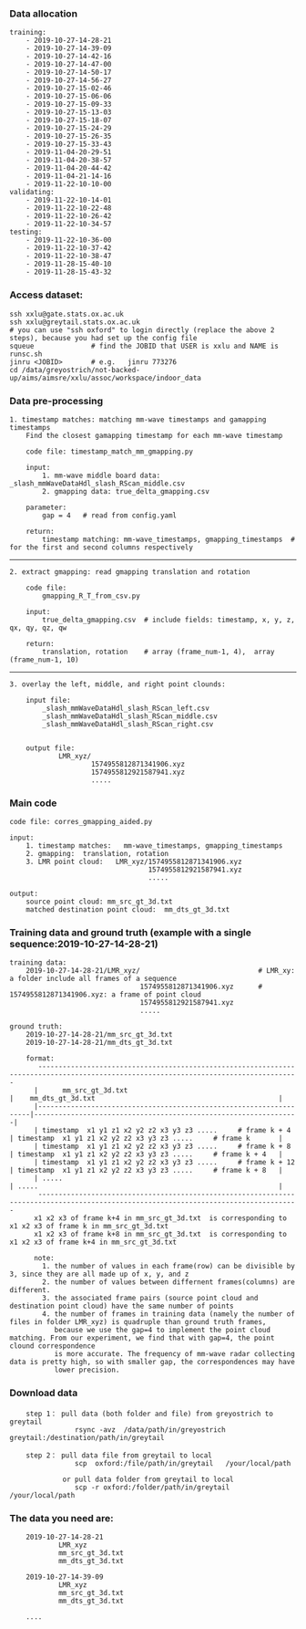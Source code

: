 ### Data allocation

    training:
        - 2019-10-27-14-28-21
        - 2019-10-27-14-39-09
        - 2019-10-27-14-42-16
        - 2019-10-27-14-47-00
        - 2019-10-27-14-50-17
        - 2019-10-27-14-56-27
        - 2019-10-27-15-02-46
        - 2019-10-27-15-06-06
        - 2019-10-27-15-09-33
        - 2019-10-27-15-13-03
        - 2019-10-27-15-18-07
        - 2019-10-27-15-24-29
        - 2019-10-27-15-26-35
        - 2019-10-27-15-33-43
        - 2019-11-04-20-29-51
        - 2019-11-04-20-38-57
        - 2019-11-04-20-44-42
        - 2019-11-04-21-14-16
        - 2019-11-22-10-10-00
    validating:
        - 2019-11-22-10-14-01
        - 2019-11-22-10-22-48
        - 2019-11-22-10-26-42
        - 2019-11-22-10-34-57
    testing:
        - 2019-11-22-10-36-00
        - 2019-11-22-10-37-42
        - 2019-11-22-10-38-47
        - 2019-11-28-15-40-10
        - 2019-11-28-15-43-32



### Access dataset:

    ssh xxlu@gate.stats.ox.ac.uk
    ssh xxlu@greytail.stats.ox.ac.uk       
    # you can use "ssh oxford" to login directly (replace the above 2 steps), because you had set up the config file
    squeue              # find the JOBID that USER is xxlu and NAME is runsc.sh
    jinru <JOBID>       # e.g.   jinru 773276
    cd /data/greyostrich/not-backed-up/aims/aimsre/xxlu/assoc/workspace/indoor_data
    
  
    
    
### Data pre-processing

    1. timestamp matches: matching mm-wave timestamps and gamapping timestamps      
        Find the closest gamapping timestamp for each mm-wave timestamp
        
        code file: timestamp_match_mm_gmapping.py
        
        input:
            1. mm-wave middle board data: _slash_mmWaveDataHdl_slash_RScan_middle.csv
            2. gmapping data: true_delta_gmapping.csv

        parameter:
            gap = 4   # read from config.yaml

        return:
            timestamp matching: mm-wave_timestamps, gmapping_timestamps  # for the first and second columns respectively

   
   -----------------------------------------------------------------------
   
    2. extract gmapping: read gmapping translation and rotation

        code file:
            gmapping_R_T_from_csv.py
            
        input:
            true_delta_gmapping.csv  # include fields: timestamp, x, y, z, qx, qy, qz, qw

        return:
            translation, rotation    # array (frame_num-1, 4),  array (frame_num-1, 10)

   -----------------------------------------------------------------------

    3. overlay the left, middle, and right point clounds:
    
        input file:
            _slash_mmWaveDataHdl_slash_RScan_left.csv        
            _slash_mmWaveDataHdl_slash_RScan_middle.csv        
            _slash_mmWaveDataHdl_slash_RScan_right.csv 


        output file:
                LMR_xyz/
                        1574955812871341906.xyz
                        1574955812921587941.xyz
                        .....

            
        
### Main code

    code file: corres_gmapping_aided.py

    input:
        1. timestamp matches:   mm-wave_timestamps, gmapping_timestamps
        2. gmapping:  translation, rotation
        3. LMR point cloud:   LMR_xyz/1574955812871341906.xyz                            
                                      1574955812921587941.xyz   
                                      .....
                       
    output:
        source point cloud: mm_src_gt_3d.txt  
        matched destination point cloud:  mm_dts_gt_3d.txt 
        
        
        
### Training data and ground truth (example with a single sequence:2019-10-27-14-28-21)

    training data:
        2019-10-27-14-28-21/LMR_xyz/                             # LMR_xy: a folder include all frames of a sequence
                                    1574955812871341906.xyz      # 1574955812871341906.xyz: a frame of point cloud
                                    1574955812921587941.xyz
                                    .....
            
    ground truth:
        2019-10-27-14-28-21/mm_src_gt_3d.txt
        2019-10-27-14-28-21/mm_dts_gt_3d.txt
        
        format:
           --------------------------------------------------------------------------------------------------------------------------------------
          |      mm_src_gt_3d.txt                                              |    mm_dts_gt_3d.txt                                             |
          |--------------------------------------------------------------------|-----------------------------------------------------------------|
          | timestamp  x1 y1 z1 x2 y2 z2 x3 y3 z3 .....     # frame k + 4      | timestamp  x1 y1 z1 x2 y2 z2 x3 y3 z3 .....     # frame k       |
          | timestamp  x1 y1 z1 x2 y2 z2 x3 y3 z3 .....     # frame k + 8      | timestamp  x1 y1 z1 x2 y2 z2 x3 y3 z3 .....     # frame k + 4   |
          | timestamp  x1 y1 z1 x2 y2 z2 x3 y3 z3 .....     # frame k + 12     | timestamp  x1 y1 z1 x2 y2 z2 x3 y3 z3 .....     # frame k + 8   | 
          | .....                                                              | .....                                                           |
           --------------------------------------------------------------------------------------------------------------------------------------
          x1 x2 x3 of frame k+4 in mm_src_gt_3d.txt  is corresponding to x1 x2 x3 of frame k in mm_src_gt_3d.txt
          x1 x2 x3 of frame k+8 in mm_src_gt_3d.txt  is corresponding to x1 x2 x3 of frame k+4 in mm_src_gt_3d.txt
          
          note: 
            1. the number of values in each frame(row) can be divisible by 3, since they are all made up of x, y, and z
            2. the number of values between differnent frames(columns) are different.
            3. the associated frame pairs (source point cloud and destination point cloud) have the same number of points
            4. the number of frames in training data (namely the number of files in folder LMR_xyz) is quadruple than ground truth frames, 
               because we use the gap=4 to implement the point cloud matching. From our experiment, we find that with gap=4, the point clound correspondence 
               is more accurate. The frequency of mm-wave radar collecting data is pretty high, so with smaller gap, the correspondences may have 
               lower precision.
            
  
        
### Download data
        step 1： pull data (both folder and file) from greyostrich to greytail  
                    rsync -avz  /data/path/in/greyostrich   greytail:/destination/path/in/greytail
         
        step 2： pull data file from greytail to local 
                    scp  oxford:/file/path/in/greytail   /your/local/path

                 or pull data folder from greytail to local 
                    scp -r oxford:/folder/path/in/greytail  /your/local/path


### The data you need are:   
        2019-10-27-14-28-21
                LMR_xyz    
                mm_src_gt_3d.txt
                mm_dts_gt_3d.txt
                
        2019-10-27-14-39-09
                LMR_xyz   
                mm_src_gt_3d.txt
                mm_dts_gt_3d.txt
                
        ....



